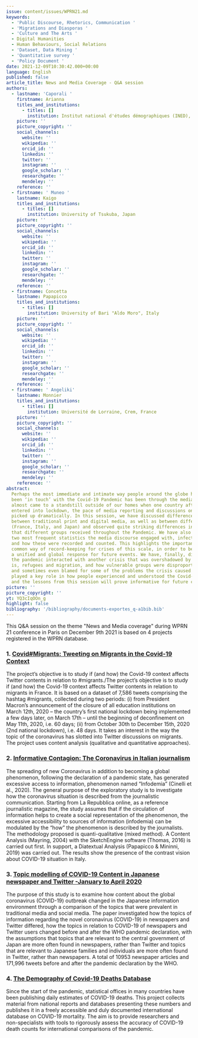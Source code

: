 ```yaml
---
issue: content/issues/WPRN21.md
keywords:
  - 'Public Discourse, Rhetorics, Communication '
  - 'Migrations and Diasporas '
  - 'Culture and The Arts '
  - Digital Humanities
  - Human Behaviours, Social Relations
  - 'Dataset, Data Mining '
  - 'Quantitative survey '
  - 'Policy Document '
date: 2021-12-09T10:30:42.000+00:00
language: English
published: false
article_title: News and Media Coverage - Q&A session
authors:
  - lastname: 'Caporali '
    firstname: Arianna
    titles_and_institutions:
      - titles: []
        institution: Institut national d'études démographiques (INED), France
    picture: ''
    picture_copyright: ''
    social_channels:
      website: ''
      wikipedia: ''
      orcid_id: ''
      linkedin: ''
      twitter: ''
      instagram: ''
      google_scholar: ''
      researchgate: ''
      mendeley: ''
    reference: ''
  - firstname: ' Muneo '
    lastname: Kaigo
    titles_and_institutions:
      - titles: []
        institution: University of Tsukuba, Japan
    picture: ''
    picture_copyright: ''
    social_channels:
      website: ''
      wikipedia: ''
      orcid_id: ''
      linkedin: ''
      twitter: ''
      instagram: ''
      google_scholar: ''
      researchgate: ''
      mendeley: ''
    reference: ''
  - firstname: Concetta
    lastname: Papapicco
    titles_and_institutions:
      - titles: []
        institution: University of Bari "Aldo Moro", Italy
    picture: ''
    picture_copyright: ''
    social_channels:
      website: ''
      wikipedia: ''
      orcid_id: ''
      linkedin: ''
      twitter: ''
      instagram: ''
      google_scholar: ''
      researchgate: ''
      mendeley: ''
    reference: ''
  - firstname: ' Angeliki'
    lastname: Monnier
    titles_and_institutions:
      - titles: []
        institution: Université de Lorraine, Crem, France
    picture: ''
    picture_copyright: ''
    social_channels:
      website: ''
      wikipedia: ''
      orcid_id: ''
      linkedin: ''
      twitter: ''
      instagram: ''
      google_scholar: ''
      researchgate: ''
      mendeley: ''
    reference: ''
abstract:
  Perhaps the most immediate and intimate way people around the globe have
  been ‘in touch’ with the Covid-19 Pandemic has been through the media. While life
  almost came to a standstill outside of our homes when one country after the other
  entered into lockdown, the pace of media reporting and discussions on the internet
  picked up dramatically. In this session, we have discussed differences in narratives
  between traditional print and digital media, as well as between different countries
  (France, Italy, and Japan) and observed quite striking differences in the information
  that different groups received throughout the Pandemic. We have also discussed the
  two most frequent statistics the media discourse engaged with, infections and deaths,
  and how these were recorded and counted. This highlights the importance of a diligent
  common way of record-keeping for crises of this scale, in order to be able to mount
  a unified and global response for future events. We have, finally, discussed how
  the pandemic interacted with another crisis that was overshadowed by Covid-19, that
  is, refugees and migration, and how vulnerable groups were disproportionately affected
  and sometimes even blamed for some of the problems the crisis caused. The media
  played a key role in how people experienced and understood the Covid-19 Pandemic,
  and the lessons from this session will prove informative for future crises to come.
picture: ''
picture_copyright: ''
yt: YQ3cIqOOn_g
highlight: false
bibliography: '/bibliography/documents-exportes_q-a1bib.bib'
---
```


This Q&A session on the theme "News and Media coverage" during WPRN 21 conference in Paris on December 9th 2021 is based on 4 projects registered in the WPRN database.

<Youtube yt="YQ3cIqOOn_g" caption ="Q&A session News & Media Coverage"></Youtube>

### 1. [Covid#Migrants: Tweeting on Migrants in the Covid-19 Context](https://wprn.org/item/415352)

The project’s objective is to study if (and how) the Covid-19 context affects Twitter contents in relation to #migrants./The project’s objective is to study if (and how) the Covid-19 context affects Twitter contents in relation to migrants in France. It is based on a dataset of 7,586 tweets comprising the hashtag #migrants, collected during two periods: (i) from President Macron’s announcement of the closure of all education institutions on March 12th, 2020 – the country’s first national lockdown being implemented a few days later, on March 17th – until the beginning of deconfinement on May 11th, 2020, i.e. 60 days; (ii) from October 30th to December 15th, 2020 (2nd national lockdown), i.e. 48 days. It takes an interest in the way the topic of the coronavirus has slotted into Twitter discussions on migrants. The project uses content analysis (qualitative and quantitative approaches).

<Youtube yt="1Xu6gI-7PIs" caption ="Presentation for the World Pandemic Research Network Conference, December 2021"></Youtube>

### 2. [Informative Contagion: The Coronavirus in Italian journalism](https://wprn.org/item/469352)

The spreading of new Coronavirus in addition to becoming a global phenomenon, following the declaration of a pandemic state, has generated excessive access to information, phenomenon named “Infodemia” (Cinelli et al., 2020). The general purpose of the exploratory study is to investigate how the coronavirus situation is described from the journalistic communication. Starting from La Repubblica online, as a reference journalistic magazine, the study assumes that if the circulation of information helps to create a social representation of the phenomenon, the excessive accessibility to sources of information (infodemia) can be modulated by the “how” the phenomenon is described by the journalists. The methodology proposed is quanti-qualitative (mixed method). A Content Analysis (Mayring, 2004) with the SketchEngine software (Thomas, 2016) is carried out first. In support, a Diatextual Analysis (Papapicco & Mininni, 2019) was carried out. The results show the presence of the contrast vision about COVID-19 situation in Italy.

<Youtube yt="CfKbrSymTLI" caption ="Informative Contagion: The Coronavirus in Italian journalism_WPRN-469352 Project"></Youtube>

### 3. [Topic modelling of COVID-19 Content in Japanese newspaper and Twitter -January to April 2020](https://wprn.org/item/439952)

The purpose of this study is to examine how content about the global coronavirus (COVID-19) outbreak changed in the Japanese information environment through a comparison of the topics that were prevalent in traditional media and social media. The paper investigated how the topics of information regarding the novel coronavirus (COVID-19) in newspapers and Twitter differed, how the topics in relation to COVID-19 of newspapers and Twitter users changed before and after the WHO pandemic declaration, with the assumptions that topics that are relevant to the central government of Japan are more often found in newspapers, rather than Twitter and topics that are relevant to Japanese families and individuals are more often found in Twitter, rather than newspapers. A total of 10953 newspaper articles and 171,996 tweets before and after the pandemic declaration by the WHO.

<Youtube yt="lo45kaXwtyg" caption ="Topic modelling of COVID-19 Content in Japanese newspaper and Twitter -January to April 2020"></Youtube>

### 4. [The Demography of Covid-19 Deaths Database](https://wprn.org/item/445752)

Since the start of the pandemic, statistical offices in many countries have been publishing daily estimates of COVID-19 deaths. This project collects material from national reports and databases presenting these numbers and publishes it in a freely accessible and duly documented international database on COVID-19 mortality. The aim is to provide researchers and non-specialists with tools to rigorously assess the accuracy of COVID-19 death counts for international comparisons of the pandemic.

<Youtube yt="QqunHRbkBUo" caption ="The Demography of Covid-19 Deaths Database"></Youtube>
